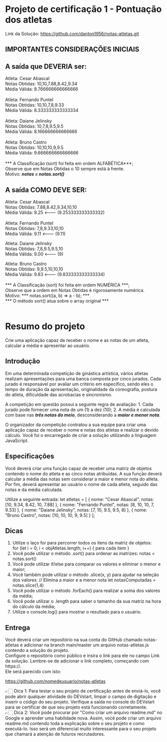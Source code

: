 # Projeto de certificação 1 - Pontuação dos atletas
Link da Solução: https://github.com/danton1956/notas-atletas.git
## IMPORTANTES CONSIDERAÇÕES INICIAIS
## A saída que DEVERIA ser:
Atleta: Cesar Abascal<br>
Notas Obtidas: 10,10,7.88,8.42,9.34<br>
Média Válida: 8.766666666666666<br>
<br>
Atleta: Fernando Puntel<br>
Notas Obtidas: 10,10,7,8,9.33<br>
Média Válida: 8.333333333333334<br>
<br>
Atleta: Daiane Jelinsky<br>
Notas Obtidas: 10,7,8,9.5,9.5<br>
Média Válida: 8.166666666666666<br>
<br>
Atleta: Bruno Castro<br>
Notas Obtidas: 10,10,10,9,9.5<br>
Média Válida: 9.666666666666666<br>
<br>
*** A Classificação (sort) foi feita em ordem ALFABÉTICA***;<br>
Observe que em Notas Obtidas o 10 sempre está à frente.<br>
Motivo: ***notas = notas.sort()***<br>

## A saída COMO DEVE SER:
Atleta: Cesar Abascal<br>
Notas Obtidas: 7.88,8.42,9.34,10,10<br>
Média Válida: 9.25 <--- (9.253333333333332)<br>
<br>
Atleta: Fernando Puntel<br>
Notas Obtidas: 7,8,9.33,10,10<br>
Média Válida: 9.11 <--- (9.11)<br>

Atleta: Daiane Jelinsky<br>
Notas Obtidas: 7,8,9.5,9.5,10<br>
Média Válida: 9.00 <--- (9)<br>

Atleta: Bruno Castro<br>
Notas Obtidas: 9,9.5,10,10,10<br>
Média Válida: 9.83 <--- (9.833333333333334)<br>
<br>
*** A Classificação (sort) foi feita em ordem NUMÉRICA ***;<br>
Observe que a ordem em Notas Obtidas é rigorosamente numérica.<br>
Motivo: *** notas.sort((a, b) => a - b); ***<br>
*** O método sort() atua sobre o array original ***<br>
<br>
# Resumo do projeto
Crie uma aplicação capaz de receber o nome e as notas de um atleta, calcular a média e apresentar ao usuário.
## Introdução

Em uma determinada competição de ginástica artística, vários atletas realizam apresentações para uma banca composta por cinco jurados. Cada jurado é responsável por avaliar um critério em específico, sendo eles o tempo de duração da apresentação, originalidade da coreografia, postura do atleta, dificuldade das acrobacias e sincronismo.

A competição em questão possui a seguinte regra de avaliação:
    1. Cada jurado pode fornecer uma nota de um (1) a dez (10); 
    2. A média é calculada com base nas ***três notas do meio***, desconsiderando a ***maior e menor nota***. 

O organizador da competição contratou a sua equipe para criar uma aplicação capaz de receber o nome e notas dos atletas e realizar o devido cálculo. Você foi o encarregado de criar a solução utilizando a linguagem JavaScript.

## Especificações
Você deverá criar uma função capaz de receber uma matriz de objetos contendo o nome do atleta e as cinco notas atribuídas. A sua função deverá calcular a média das notas sem considerar a maior e menor nota do atleta. Por fim, deverá apresentar ao usuário o nome de cada atleta, seguido das notas e da média calculada.

Utilize a seguinte entrada:
let atletas = [
 {
   nome: "Cesar Abascal",
   notas: [10, 9.34, 8.42, 10, 7.88]
 },
 {
   nome: "Fernando Puntel",
   notas:  [8, 10, 10, 7, 9.33]
 },
 {
   nome: "Daiane Jelinsky",
   notas: [7, 10, 9.5, 9.5, 8]
 },
 {
   nome: "Bruno Castro",
   notas: [10, 10, 10, 9, 9.5]
 }
];

## Dicas
1. Utilize o laço for para percorrer todos os itens da matriz de objetos:<br>
for (let i = 0; i < objAtletas.length; i++) { para cada item }
2. Você pode utilizar o método .sort() para ordenar as matrizes:
notas = notas.sort()
3. Você pode utilizar if/else para comparar os valores e eliminar o menor e maior;
4. Você também pode utilizar o método .slice(x, y) para ajudar na seleção dos valores:
// Elimina a maior e a menor nota
let notasComputadas = notas.slice(1,4)
5. Você pode utilizar o método .forEach() para realizar a soma dos valores da média;
6. Você pode utilizar o .length para saber o tamanho da sua matriz na hora do cálculo da média;
7. Utilize o console.log() para mostrar o resultado para o usuário.
## Entrega
Você deverá criar um repositório na sua conta do GitHub chamado notas-atletas e adicionar na branch main/master um arquivo notas-atletas.js contendo a solução do projeto.<br>Configure o repositório como público e insira o link para ele no campo Link da solução. Lembre-se de adicionar o link completo, começando com https://.<br>Ele será parecido com isto:

https://github.com/nomedeusuario/notas-atletas

👉🏻 Dica 1: Para testar o seu projeto de certificação antes de enviá-lo, você pode abrir qualquer atividade do DEVstart, limpar o campo de digitação e inserir o código do seu projeto. Verifique a saída no console do DEVstart para se certificar de que seu projeto está funcionando corretamente.<br>
👉🏻 Dica 2: Você pode procurar por "Como criar um arquivo readme.md" no Google e aprender uma habilidade nova. Assim, você pode criar um arquivo readme.md contendo toda a explicação sobre o seu projeto e como executá-lo. Isso será um diferencial muito interessante para o seu projeto que chamará a atenção de futuros recrutadores.
